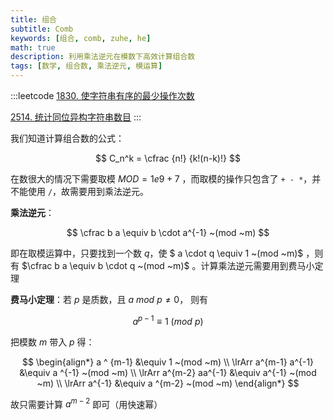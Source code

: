 ```yaml
---
title: 组合
subtitle: Comb
keywords: [组合, comb, zuhe, he]
math: true
description: 利用乘法逆元在模数下高效计算组合数
tags: [数学, 组合数, 乘法逆元, 模运算]
---
```


:::leetcode
[1830. 使字符串有序的最少操作次数](https://leetcode-cn.com/problems/minimum-number-of-operations-to-make-string-sorted/)

[2514. 统计同位异构字符串数目](https://leetcode.cn/problems/count-anagrams/)
:::

我们知道计算组合数的公式：

$$
C_n^k = \cfrac {n!} {k!(n-k)!}
$$

在数很大的情况下需要取模 $MOD = 1e9 + 7$ ，而取模的操作只包含了 `+ - *`，并不能使用 `/`，故需要用到乘法逆元。

**乘法逆元**：

$$
\cfrac b a \equiv b \cdot a^{-1} ~(mod ~m)
$$

即在取模运算中，只要找到一个数 $q$，使 $ a \cdot q \equiv 1 ~(mod ~m)$ ，则有 $\cfrac b a \equiv b \cdot q ~(mod ~m)$ 。计算乘法逆元需要用到费马小定理

**费马小定理**：若 $p$ 是质数，且 $a ~mod~ p \ne 0$， 则有

$$
a ^  {p-1} \equiv 1 ~ (mod ~p)
$$

把模数 $m$ 带入 $p$ 得：

$$
\begin{align*}
a ^ {m-1} &\equiv 1 ~(mod ~m) \\
\lrArr a^{m-1} a^{-1} &\equiv a ^{-1} ~(mod ~m) \\
\lrArr a^{m-2} aa^{-1} &\equiv a^{-1} ~(mod ~m) \\
\lrArr a^{-1} &\equiv a ^{m-2} ~(mod ~m)
\end{align*}
$$

故只需要计算 $a ^{m-2}$ 即可（用快速幂）
